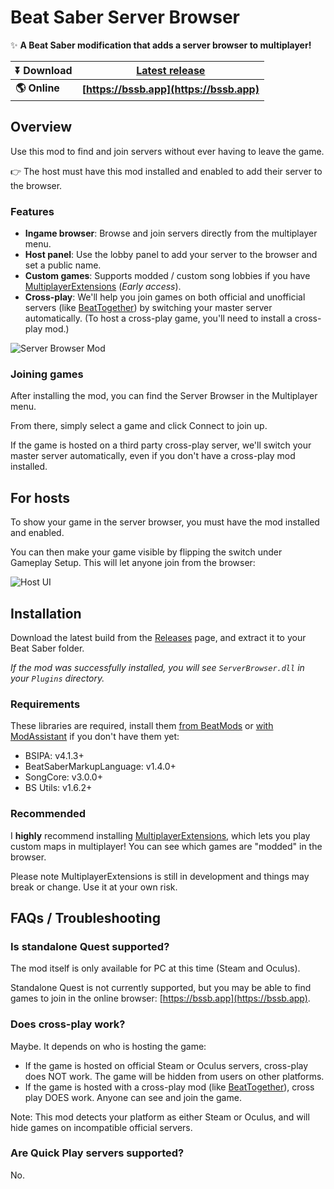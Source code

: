 # Beat Saber Server Browser
✨ **A Beat Saber modification that adds a server browser to multiplayer!**

|**⏬ Download**|**[Latest release](https://github.com/roydejong/BeatSaberServerBrowser/releases/latest)**|
|---|---|
|**🌎 Online**|**[https://bssb.app](https://bssb.app)**|

## Overview
Use this mod to find and join servers without ever having to leave the game.

👉 The host must have this mod installed and enabled to add their server to the browser.

### Features
- **Ingame browser**: Browse and join servers directly from the multiplayer menu.
- **Host panel**: Use the lobby panel to add your server to the browser and set a public name.
- **Custom games**: Supports modded / custom song lobbies if you have [MultiplayerExtensions](https://github.com/Zingabopp/MultiplayerExtensions) (*Early access*).
- **Cross-play**: We'll help you join games on both official and unofficial servers (like [BeatTogether](https://discord.com/invite/gezGrFG4tz)) by switching your master server automatically. (To host a cross-play game, you'll need to install a cross-play mod.)

![Server Browser Mod](https://user-images.githubusercontent.com/6772638/97793891-9cb3d980-1bf2-11eb-8785-ed99c11f6db6.png)

### Joining games
After installing the mod, you can find the Server Browser in the Multiplayer menu.

From there, simply select a game and click Connect to join up.

If the game is hosted on a third party cross-play server, we'll switch your master server automatically, even if you don't have a cross-play mod installed.

## For hosts
To show your game in the server browser, you must have the mod installed and enabled. 

You can then make your game visible by flipping the switch under Gameplay Setup. This will let anyone join from the browser:

![Host UI](https://user-images.githubusercontent.com/6772638/97793912-f7e5cc00-1bf2-11eb-9302-0d9292a64288.png)

## Installation
Download the latest build from the [Releases](https://github.com/roydejong/BeatSaberServerBrowser/releases) page, and extract it to your Beat Saber folder.

*If the mod was successfully installed, you will see `ServerBrowser.dll` in your `Plugins` directory.*

### Requirements
These libraries are required, install them [from BeatMods](https://beatmods.com/#/mods) or [with ModAssistant](https://github.com/Assistant/ModAssistant) if you don't have them yet:

- BSIPA: v4.1.3+
- BeatSaberMarkupLanguage: v1.4.0+
- SongCore: v3.0.0+
- BS Utils: v1.6.2+

### Recommended
I **highly** recommend installing [MultiplayerExtensions](https://github.com/Zingabopp/MultiplayerExtensions), which lets you play custom maps in multiplayer! You can see which games are "modded" in the browser.

Please note MultiplayerExtensions is still in development and things may break or change. Use it at your own risk.

## FAQs / Troubleshooting

### Is standalone Quest supported?
The mod itself is only available for PC at this time (Steam and Oculus).

Standalone Quest is not currently supported, but you may be able to find games to join in the online browser: [https://bssb.app](https://bssb.app).

### Does cross-play work?
Maybe. It depends on who is hosting the game:

- If the game is hosted on official Steam or Oculus servers, cross-play does NOT work. The game will be hidden from users on other platforms.
- If the game is hosted with a cross-play mod (like [BeatTogether](https://discord.com/invite/gezGrFG4tz)), cross play DOES work. Anyone can see and join the game.

Note: This mod detects your platform as either Steam or Oculus, and will hide games on incompatible official servers.

### Are Quick Play servers supported?
No.
